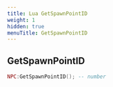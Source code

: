 ```yaml
---
title: Lua GetSpawnPointID
weight: 1
hidden: true
menuTitle: GetSpawnPointID
---
```

## GetSpawnPointID
```lua
NPC:GetSpawnPointID(); -- number
```